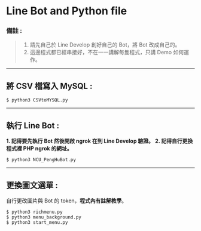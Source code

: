 # Line Bot and Python file  
### 備註 :
> 1. 請先自己於 Line Develop 創好自己的 Bot，將 Bot 改成自己的。
> 2. 這邊程式都已經串接好，不在一一講解每隻程式，只講 Demo 如何運作。  
***
## 將 CSV 檔寫入 MySQL :
```shell
$ python3 CSVtoMYSQL.py
```
***
## 執行 Line Bot :
**1. 記得要先執行 Bot 然後開啟 ngrok 在到 Line Develop 驗證。**
**2. 記得自行更換程式裡 PHP ngrok 的網址。**
```shell
$ python3 NCU_PengHuBot.py
```
***
## 更換圖文選單 :
自行更改圖片與 Bot 的 token，**程式內有註解教學**。
```shell
$ python3 richmenu.py
$ python3 menu_background.py
$ python3 start_menu.py 
```
